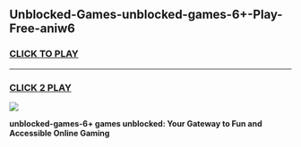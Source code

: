 
## Unblocked-Games-unblocked-games-6+-Play-Free-aniw6
<h3>
<a href="https://premium76.site?title=unblocked-games-6+&ref=17A">CLICK TO PLAY</a></h3>
<hr>

<h3>
<a href="https://premium76.site?title=unblocked-games-6+&ref=17A">CLICK 2 PLAY</a>
  
</h3>

<a href="https://premium76.site?title=unblocked-games-6+&ref=17A"><img src="https://clearcache.store/games.png"></a>


**unblocked-games-6+ games unblocked: Your Gateway to Fun and Accessible Online Gaming**
